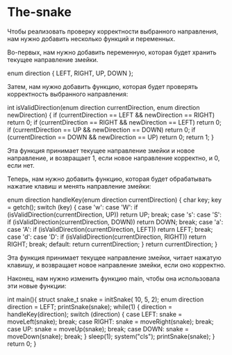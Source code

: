 # The-snake
Чтобы реализовать проверку корректности выбранного направления, нам нужно добавить несколько функций и переменных.

Во-первых, нам нужно добавить переменную, которая будет хранить текущее направление змейки.

enum direction {
    LEFT,
    RIGHT,
    UP,
    DOWN
};

Затем, нам нужно добавить функцию, которая будет проверять корректность выбранного направления:

int isValidDirection(enum direction currentDirection, enum direction newDirection) {
    if (currentDirection == LEFT && newDirection == RIGHT) return 0;
    if (currentDirection == RIGHT && newDirection == LEFT) return 0;
    if (currentDirection == UP && newDirection == DOWN) return 0;
    if (currentDirection == DOWN && newDirection == UP) return 0;
    return 1;
}

Эта функция принимает текущее направление змейки и новое направление, и возвращает 1, если новое направление корректно, и 0, если нет.

Теперь, нам нужно добавить функцию, которая будет обрабатывать нажатие клавиш и менять направление змейки:

enum direction handleKey(enum direction currentDirection) {
    char key;
    key = getch();
    switch (key) {
        case 'w':
        case 'W':
            if (isValidDirection(currentDirection, UP)) return UP;
            break;
        case 's':
        case 'S':
            if (isValidDirection(currentDirection, DOWN)) return DOWN;
            break;
        case 'a':
        case 'A':
            if (isValidDirection(currentDirection, LEFT)) return LEFT;
            break;
        case 'd':
        case 'D':
            if (isValidDirection(currentDirection, RIGHT)) return RIGHT;
            break;
        default:
            return currentDirection;
    }
    return currentDirection;
}

Эта функция принимает текущее направление змейки, читает нажатую клавишу, и возвращает новое направление змейки, если оно корректно.

Наконец, нам нужно изменить функцию main, чтобы она использовала эти новые функции:

int main(){
    struct snake_t snake = initSnake( 10, 5, 2);
    enum direction direction = LEFT;
    printSnake(snake);
    while(1) {
        direction = handleKey(direction);
        switch (direction) {
            case LEFT:
                snake = moveLeft(snake);
                break;
            case RIGHT:
                snake = moveRight(snake);
                break;
            case UP:
                snake = moveUp(snake);
                break;
            case DOWN:
                snake = moveDown(snake);
                break;
        }
        sleep(1);
        system("cls");
        printSnake(snake);
    }
    return 0;
}
